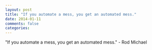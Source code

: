 ```yaml
---
layout: post
title: "If you automate a mess, you get an automated mess."
date: 2014-01-11
comments: false
categories: 
---
```


<span class='quote'>"If you automate a mess, you get an automated mess."</span>
<span class='by'>- Rod Michael</span>
